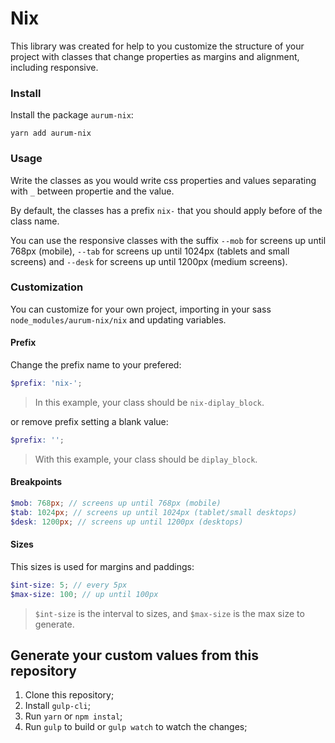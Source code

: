 # Nix

This library was created for help to you customize the structure of your project with classes that change properties as margins and alignment, including responsive.

### Install

Install the package `aurum-nix`:

```shel
yarn add aurum-nix
```

### Usage

Write the classes as you would write css properties and values separating with `_` between propertie and the value.

By default, the classes has a prefix `nix-` that you should apply before of the class name.

You can use the responsive classes with the suffix `--mob` for screens up until 768px (mobile), `--tab` for screens up until 1024px (tablets and small screens) and `--desk` for screens up until 1200px (medium screens).

### Customization

You can customize for your own project, importing in your sass `node_modules/aurum-nix/nix` and updating variables.

#### Prefix

Change the prefix name to your prefered:

```scss
$prefix: 'nix-';
```

> In this example, your class should be `nix-diplay_block`.

or remove prefix setting a blank value:

```scss
$prefix: '';
```

> With this example, your class should be `diplay_block`.

#### Breakpoints

```scss
$mob: 768px; // screens up until 768px (mobile)
$tab: 1024px; // screens up until 1024px (tablet/small desktops)
$desk: 1200px; // screens up until 1200px (desktops)
```

#### Sizes

This sizes is used for margins and paddings:

```scss
$int-size: 5; // every 5px
$max-size: 100; // up until 100px
```

> `$int-size` is the interval to sizes, and `$max-size` is the max size to generate.

## Generate your custom values from this repository

1. Clone this repository;
2. Install `gulp-cli`;
3. Run `yarn` or `npm instal`;
4. Run `gulp` to build or `gulp watch` to watch the changes;
